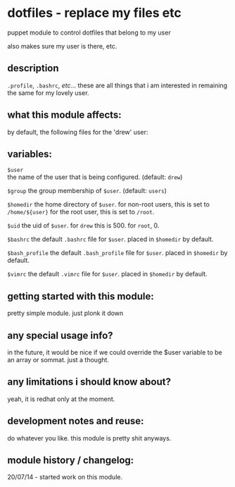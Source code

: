 dotfiles - replace my files etc
===============================

puppet module to control dotfiles that belong to my user

also makes sure my user is there, etc.


description
-----------
`.profile`, `.bashrc`, *etc*... these are all things that i am 
interested in remaining the same for my lovely user.


what this module affects:
-------------------------
by default, the following files for the 'drew' user:


variables:
----------

  `$user`  
  the name of the user that is being configured.  (default: `drew`)  

  `$group` 
  the group membership of `$user`.  (default: `users`)  

  `$homedir` 
  the home directory of `$user`.
  for non-root users, this is set to `/home/${user}`
  for the root user, this is set to `/root`.  

  `$uid` 
  the uid of `$user`.  for `drew` this is 500.  for `root`, 0.   

  `$bashrc` 
  the default `.bashrc` file for `$user`.  placed in `$homedir` by default.   

  `$bash_profile` 
  the default `.bash_profile` file for `$user`.  placed in `$homedir` by default.   

  `$vimrc` 
   the default `.vimrc` file for `$user`.  placed in `$homedir` by default.    


getting started with this module:
---------------------------------
pretty simple module.  just plonk it down


any special usage info?
-----------------------
in the future, it would be nice if we could override the
$user variable to be an array or sommat.  just a thought.


any limitations i should know about?
------------------------------------
yeah, it is redhat only at the moment.


development notes and reuse:
----------------------------
do whatever you like.  this module is pretty shit anyways.


module history / changelog:
---------------------------
20/07/14 - started work on this module.  

